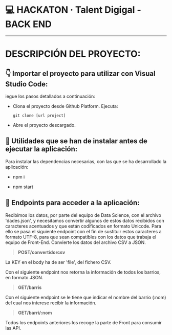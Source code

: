 # 💻  HACKATON · Talent Digigal - BACK END
---
#  DESCRIPCIÓN DEL PROYECTO:

## 👇 Importar el proyecto para utilizar con Visual Studio Code:

iegue los pasos detallados a continuación:
* Clona el proyecto desde Github Platform. Ejecuta:
  ```
  git clone [url project]
  ```
* Abre el proyecto descargado.



## 💾  Utilidades que se han de instalar antes de ejecutar la aplicación:

Para instalar las dependencias necesarias, con las que se ha desarrollado la aplicación:

* npm i

* npm start


## 🔎 Endpoints para acceder a la aplicación:

Recibimos los datos, por parte del equipo de Data Science, con el archivo 'dades.json', y necesitamos convertir algunos de estos datos recibidos con caracteres acentuados y que están codificados en formato Unicode. 
Para ello se pasa el siguiente endpoint con el fin de sustituir estos caracteres a formato UTF-8, para que sean compatibles con los datos que trabaja el equipo de Front-End.
Convierte los datos del archivo CSV a JSON.



 > **POST/convertidorcsv**

La KEY en el body ha de ser 'file', del fichero CSV.


Con el siguiente endpoint nos retorna la información de todos los barrios, en formato JSON.
  
 > **GET/barris**


Con el siguiente endpoint se le tiene que indicar el  nombre del barrio (:nom) del cual nos interese recibir la información.

 > **GET/barri/:nom**
  

Todos los endpoints anteriores los recoge la parte de Front para consumir las API.


